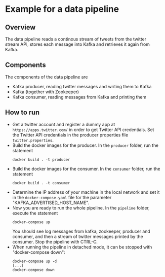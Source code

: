 # Example for a data pipeline

## Overview
The data pipeline reads a continous stream of tweets from the twitter stream API, stores each message into Kafka and retrieves it again from Kafka.

## Components
The components of the data pipeline are
* Kafka producer, reading twitter messages and writing them to Kafka
* Kafka (together with Zookeeper)
* Kafka consumer, reading messages from Kafka and printing them

## How to run
* Get a twitter account and register a dummy app at `https://apps.twitter.com/` in order to get Twitter API credentials. Set the Twitter API credentials in the producer properties file `twitter.properties`.
* Build the docker images for the producer. In the `producer` folder, run the statement
  ```
  docker build . -t producer
  ```
* Build the docker images for the consumer. In the `consumer` folder, run the statement
  ```
  docker build . -t consumer
  ```
* Determine the IP address of your machine in the local network and set it in the `docker-compose.yaml` file for the parameter "KAFKA_ADVERTISED_HOST_NAME".
* Now you are ready to run the whole pipeline. In the `pipeline` folder, execute the statement
  ```
  docker-compose up
  ```
  You should see log messages from kafka, zookeeper, producer and consumer, and then a stream of twitter messages printed by the consumer. Stop the pipeline with CTRL-C.
* When running the pipeline in detached mode, it can be stopped with "docker-compose down": 
  ```
  docker-compose up -d
  [...]
  docker-compose down
  ```
